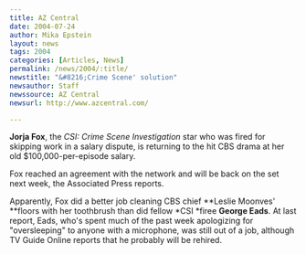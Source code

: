 ```yaml
---
title: AZ Central
date: 2004-07-24
author: Mika Epstein
layout: news
tags: 2004
categories: [Articles, News]
permalink: /news/2004/:title/
newstitle: "&#8216;Crime Scene' solution"
newsauthor: Staff  
newssource: AZ Central  
newsurl: http://www.azcentral.com/  

---
```


**Jorja Fox**, the *CSI: Crime Scene Investigation* star who was fired for skipping work in a salary dispute, is returning to the hit CBS drama at her old $100,000-per-episode salary.

Fox reached an agreement with the network and will be back on the set next week, the Associated Press reports.

Apparently, Fox did a better job cleaning CBS chief **Leslie Moonves' **floors with her toothbrush than did fellow *CSI *firee **George Eads**. At last report, Eads, who's spent much of the past week apologizing for "oversleeping" to anyone with a microphone, was still out of a job, although TV Guide Online reports that he probably will be rehired.

